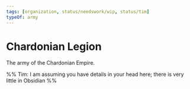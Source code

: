 ```yaml
---
tags: [organization, status/needswork/wip, status/tim]
typeOf: army
---
```

# Chardonian Legion

The army of the Chardonian Empire.

%% Tim: I am assuming you have details in your head here; there is very little in Obsidian %%